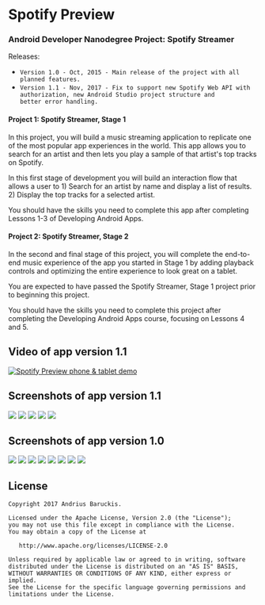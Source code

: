 # Spotify Preview 
### Android Developer Nanodegree Project: Spotify Streamer


Releases:
<ul>
 	<li><code>Version 1.0 - Oct, 2015 - Main release of the project with all planned features.</code></li>
 	<li><code>Version 1.1 - Nov, 2017 - Fix to support new Spotify Web API with authorization, new Android Studio project structure and better error handling.</code></li>
</ul>


#### Project 1: Spotify Streamer, Stage 1

In this project, you will build a music streaming application to replicate one of the most popular app experiences in the world. This app allows you to search for an artist and then lets you play a sample of that artist's top tracks on Spotify.

In this first stage of development you will build an interaction flow that allows a user to 1) Search for an artist by name and display a list of results. 2) Display the top tracks for a selected artist.

You should have the skills you need to complete this app after completing Lessons 1-3 of Developing Android Apps.

#### Project 2: Spotify Streamer, Stage 2

In the second and final stage of this project, you will complete the end-to-end music experience of the app you started in Stage 1 by adding playback controls and optimizing the entire experience to look great on a tablet.

You are expected to have passed the Spotify Streamer, Stage 1 project prior to beginning this project.

You should have the skills you need to complete this project after completing the Developing Android Apps course, focusing on Lessons 4 and 5.



## Video of app version 1.1
[![Spotify Preview phone & tablet demo](http://img.youtube.com/vi/vbsyKLHz-_U/maxresdefault.jpg)](http://www.youtube.com/watch?v=vbsyKLHz-_U "YouTube video - Click to Watch!")


## Screenshots of app version 1.1
![](/publishing/screenshots-v1.1/resized/Tablet-Google-Nexus-7-01.png) ![](/publishing/screenshots-v1.1/resized/Tablet-Google-Nexus-7-03.png) ![](/publishing/screenshots-v1.1/resized/Tablet-Google-Nexus-7-06.png) ![](/publishing/screenshots-v1.1/resized/Phone-Google-Nexus-6P-05.png) ![](/publishing/screenshots-v1.1/resized/Phone-Google-Nexus-6P-08.png)


## Screenshots of app version 1.0
![](/publishing/screenshots-v1.0/resized/Phone-Samsung-Galaxy-S5-01.png) ![](/publishing/screenshots-v1.0/resized/Phone-Samsung-Galaxy-S5-02.png) ![](/publishing/screenshots-v1.0/resized/Phone-Samsung-Galaxy-S5-03.png)   ![](/publishing/screenshots-v1.0/resized/Phone-Samsung-Galaxy-S5-06.png) ![](/publishing/screenshots-v1.0/resized/Phone-Samsung-Galaxy-S5-07.png) ![](/publishing/screenshots-v1.0/resized/Tablet-Google-Nexus-7-01.png) ![](/publishing/screenshots-v1.0/resized/Tablet-Google-Nexus-7-02.png) 
![](/publishing/screenshots-v1.0/resized/Tablet-Google-Nexus-7-03.png) 



## License

    Copyright 2017 Andrius Baruckis.

    Licensed under the Apache License, Version 2.0 (the "License");
    you may not use this file except in compliance with the License.
    You may obtain a copy of the License at

       http://www.apache.org/licenses/LICENSE-2.0

    Unless required by applicable law or agreed to in writing, software
    distributed under the License is distributed on an "AS IS" BASIS,
    WITHOUT WARRANTIES OR CONDITIONS OF ANY KIND, either express or implied.
    See the License for the specific language governing permissions and
    limitations under the License.
